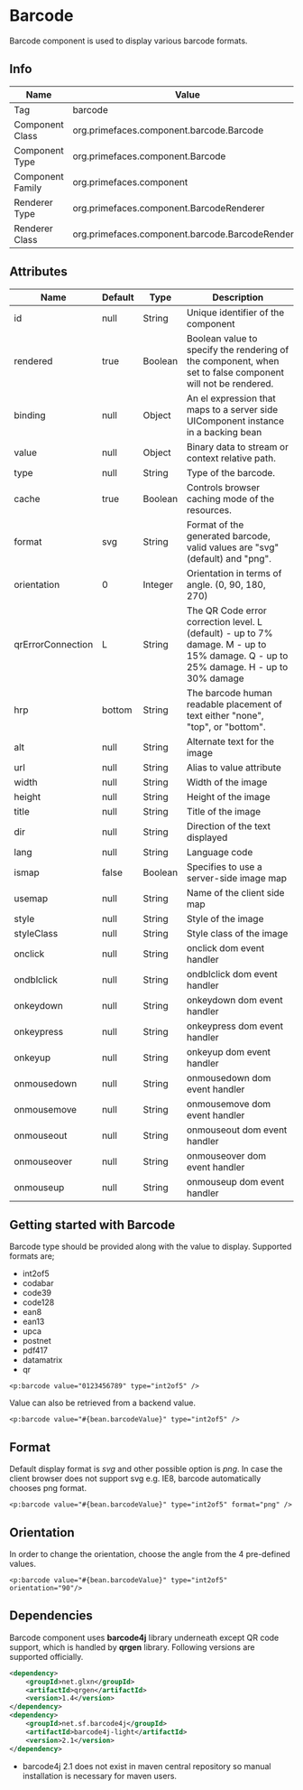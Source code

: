 # Barcode

Barcode component is used to display various barcode formats.

## Info

| Name | Value |
| --- | --- |
| Tag | barcode
| Component Class | org.primefaces.component.barcode.Barcode
| Component Type | org.primefaces.component.Barcode
| Component Family | org.primefaces.component |
| Renderer Type | org.primefaces.component.BarcodeRenderer
| Renderer Class | org.primefaces.component.barcode.BarcodeRenderer

## Attributes

| Name | Default | Type | Description | 
| --- | --- | --- | --- |
| id | null | String | Unique identifier of the component
| rendered | true | Boolean | Boolean value to specify the rendering of the component, when set to false component will not be rendered.
| binding | null | Object | An el expression that maps to a server side UIComponent instance in a backing bean
| value | null | Object | Binary data to stream or context relative path.
| type | null | String | Type of the barcode.
| cache | true | Boolean | Controls browser caching mode of the resources.
| format | svg | String | Format of the generated barcode, valid values are "svg" (default) and "png".
| orientation | 0 | Integer | Orientation in terms of angle. (0, 90, 180, 270)
| qrErrorConnection | L | String | The QR Code error correction level. L (default) - up to 7% damage. M - up to 15% damage. Q - up to 25% damage. H - up to 30% damage
| hrp | bottom | String | The barcode human readable placement of text either "none", "top", or "bottom".
| alt | null | String | Alternate text for the image
| url | null | String | Alias to value attribute
| width | null | String | Width of the image
| height | null | String | Height of the image
| title | null | String | Title of the image
| dir | null | String | Direction of the text displayed
| lang | null | String | Language code
| ismap | false | Boolean | Specifies to use a server-side image map
| usemap | null | String | Name of the client side map
| style | null | String | Style of the image
| styleClass | null | String | Style class of the image
| onclick | null | String | onclick dom event handler
| ondblclick | null | String | ondblclick dom event handler
| onkeydown | null | String | onkeydown dom event handler
| onkeypress | null | String | onkeypress dom event handler
| onkeyup | null | String | onkeyup dom event handler
| onmousedown | null | String | onmousedown dom event handler
| onmousemove | null | String | onmousemove dom event handler
| onmouseout | null | String | onmouseout dom event handler
| onmouseover | null | String | onmouseover dom event handler
| onmouseup | null | String | onmouseup dom event handler

## Getting started with Barcode
Barcode type should be provided along with the value to display. Supported formats are;

- int2of5
- codabar
- code39
- code128
- ean8
- ean13
- upca
- postnet
- pdf417
- datamatrix
- qr

```xhtml
<p:barcode value="0123456789" type="int2of5" />
```

Value can also be retrieved from a backend value.

```xhtml
<p:barcode value="#{bean.barcodeValue}" type="int2of5" />
```
## Format
Default display format is _svg_ and other possible option is _png_. In case the client browser does not
support svg e.g. IE8, barcode automatically chooses png format.

```xhtml
<p:barcode value="#{bean.barcodeValue}" type="int2of5" format="png" />
```
## Orientation
In order to change the orientation, choose the angle from the 4 pre-defined values.

```xhtml
<p:barcode value="#{bean.barcodeValue}" type="int2of5" orientation="90"/>
```
## Dependencies
Barcode component uses **barcode4j** library underneath except QR code support, which is handled
by **qrgen** library. Following versions are supported officially.

```xml
<dependency>
    <groupId>net.glxn</groupId>
    <artifactId>qrgen</artifactId>
    <version>1.4</version>
</dependency>
<dependency>
    <groupId>net.sf.barcode4j</groupId>
    <artifactId>barcode4j-light</artifactId>
    <version>2.1</version>
</dependency>
```
* barcode4j 2.1 does not exist in maven central repository so manual installation is necessary for
maven users.
